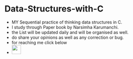 # Data-Structures-with-C

- MY Sequential practice of thinking data structures in C.
- I study through Paper book by Narsimha Karumanchi.
- the List will be updated daily and will be organised as well.
- do share your opinions as well as any correction or bug.
- for reaching me click below
- [<img height="30" src="https://img.shields.io/badge/linkedin-blue.svg?&style=for-the-badge&logo=linkedin&logoColor=white" />][linkedin]

[linkedin]: https://www.linkedin.com/in/beinglikerishabh/

